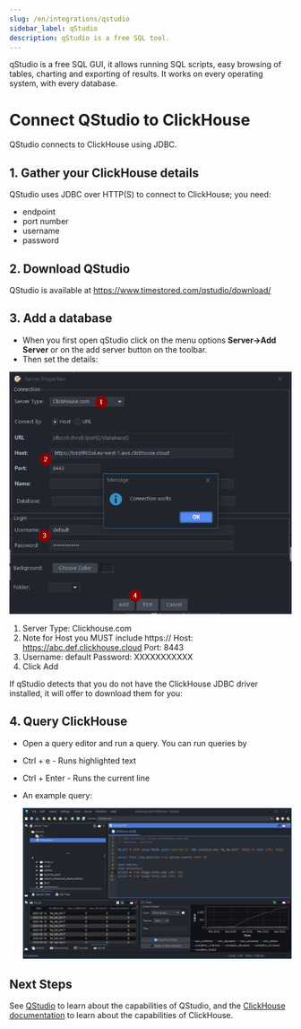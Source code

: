 ```yaml
---
slug: /en/integrations/qstudio
sidebar_label: qStudio
description: qStudio is a free SQL tool.
---
```


qStudio is a free SQL GUI, it allows running SQL scripts, easy browsing of tables, charting and exporting of results. It works on every operating system, with every database.

# Connect QStudio to ClickHouse

QStudio connects to ClickHouse using JDBC. 

## 1. Gather your ClickHouse details

QStudio uses JDBC over HTTP(S) to connect to ClickHouse; you need:

- endpoint
- port number
- username
- password

## 2. Download QStudio

QStudio is available at https://www.timestored.com/qstudio/download/

## 3. Add a database

- When you first open qStudio click on the menu options **Server->Add Server** or on the add server button on the toolbar.
- Then set the details:

![Configure a new database](./images/qstudio-add-connection.png)

1.   Server Type: Clickhouse.com
2.    Note for Host you MUST include https://
    Host: https://abc.def.clickhouse.cloud
    Port: 8443
3.  Username: default
    Password: XXXXXXXXXXX
 4. Click Add

If qStudio detects that you do not have the ClickHouse JDBC driver installed, it will offer to download them for you:

## 4. Query ClickHouse

- Open a query editor and run a query. You can run queries by 
- Ctrl + e - Runs highlighted text
- Ctrl + Enter - Runs the current line

- An example query:

  ![A sample query](./images/qstudio-running-query.png)

## Next Steps

See [QStudio](https://www.timestored.com/qstudio) to learn about the capabilities of QStudio, and the [ClickHouse documentation](https://clickhouse.com/docs) to learn about the capabilities of ClickHouse.
